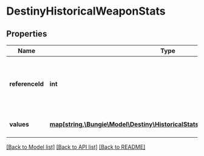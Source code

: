 # DestinyHistoricalWeaponStats

## Properties
Name | Type | Description | Notes
------------ | ------------- | ------------- | -------------
**referenceId** | **int** | The hash ID of the item definition that describes the weapon. | [optional] 
**values** | [**map[string,\Bungie\Model\Destiny\HistoricalStats\DestinyHistoricalStatsValue]**](DestinyHistoricalStatsValue.md) | Collection of stats for the period. | [optional] 

[[Back to Model list]](../README.md#documentation-for-models) [[Back to API list]](../README.md#documentation-for-api-endpoints) [[Back to README]](../README.md)


